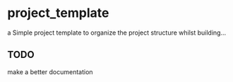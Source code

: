 # project_template

a Simple project template to organize the project structure whilst building...

## TODO
make a better documentation

